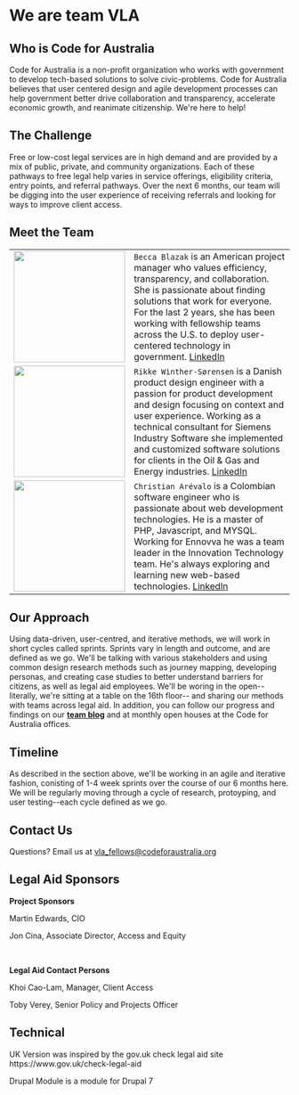 <h1>We are team VLA</h1>
<h2>Who is Code for Australia</h2>
<p>Code for Australia is a non-profit organization who works with government to develop tech-based solutions to solve civic-problems. Code for Australia believes that user centered design and agile development processes can help government better drive collaboration and transparency, accelerate economic growth, and reanimate citizenship. We're here to help!</p>
<h2>The Challenge</h2>
<p> Free or low-cost legal services are in high demand and are provided by a mix of public, private, and community organizations. Each of these pathways to free legal help varies in service offerings, eligibility criteria, entry points, and referral pathways. Over the next 6 months, our team will be digging into the user experience of receiving referrals and looking for ways to improve client access.
</p>
<h2>Meet the Team</h2>

|   |  |
| ------------- | ------------- |
| <img src="https://trello-avatars.s3.amazonaws.com/387b53191475ff5049d9f9d84a8632d0/original.png" width="200" heigh="200"/>  | `Becca Blazak` is an American project manager who values efficiency, transparency, and collaboration. She is passionate about finding solutions that work for everyone. For the last 2 years, she has been working with fellowship teams across the U.S. to deploy user-centered technology in government.  [LinkedIn](https://www.linkedin.com/in/rebeccablazak)   |
| <img src="https://trello-attachments.s3.amazonaws.com/57881f8a10f2787c346b13bd/500x500/d9f3609d93be1faa77248c5e10108491/profile_pic.jpg" width="200" heigh="200"/>  | `Rikke Winther-Sørensen` is a Danish product design engineer with a passion for product development and design focusing on context and user experience. Working as a technical consultant for Siemens Industry Software she implemented and customized software solutions for clients in the Oil & Gas and Energy industries.    [LinkedIn](https://www.linkedin.com/in/rikkewin) |
| <img src="https://trello-attachments.s3.amazonaws.com/5795b54a221de90af533202b/1431x1489/35ba81fe561535ba5ee84e6f553beac3/Christian_Arevalo.jpeg" width="200" heigh="200"/>  | `Christian Arévalo` is a Colombian software engineer who is passionate about web development technologies. He is a master of PHP, Javascript, and MYSQL. Working for Ennovva he was a team leader in the Innovation Technology team. He's always exploring and learning new web-based technologies.   [LinkedIn](https://au.linkedin.com/in/christianaq)|

<h2>Our Approach</h2>
<p>Using data-driven, user-centred, and iterative methods, we will work in short cycles called sprints. Sprints vary in length and outcome, and are defined as we go. We'll be talking with various stakeholders and using common design research methods such as journey mapping, developing personas, and creating case studies to better understand barriers for citizens, as well as legal aid employees. We'll be woring in the open--literally, we're sitting at a table on the 16th floor-- and sharing our methods with teams across legal aid. In addition, you can follow our progress and findings on our <a href="http://cfa-vla.tumblr.com/"><strong>team blog</strong></a> and at monthly open houses at the Code for Australia offices.
</p>
<h2>Timeline</h2>
<p> As described in the section above, we'll be working in an agile and iterative fashion, conisting of 1-4 week sprints over the course of our 6 months here. We will be regularly moving through a cycle of research, protoyping, and user testing--each cycle defined as we go. </p>
<h2>Contact Us</h2>
<p>Questions? Email us at <a href="vla_fellows@codeforaustralia.org"> vla_fellows@codeforaustralia.org</a></p>
<h2>Legal Aid Sponsors</h2>
<p><strong>Project Sponsors</strong></p>
<p>Martin Edwards, CIO</p>
<p>Jon Cina, Associate Director, Access and Equity </p>
<br>
<p><strong>Legal Aid Contact Persons</strong></p>
<p>Khoi Cao-Lam, Manager, Client Access </p>
<p>Toby Verey, Senior Policy and Projects Officer</p>
 
</form>

<h2>Technical</h2>

<p>UK Version was inspired by the gov.uk check legal aid site https://www.gov.uk/check-legal-aid</p>

<p>Drupal Module is a module for Drupal 7</p>
</div>

<!--End mc_embed_signup-->
